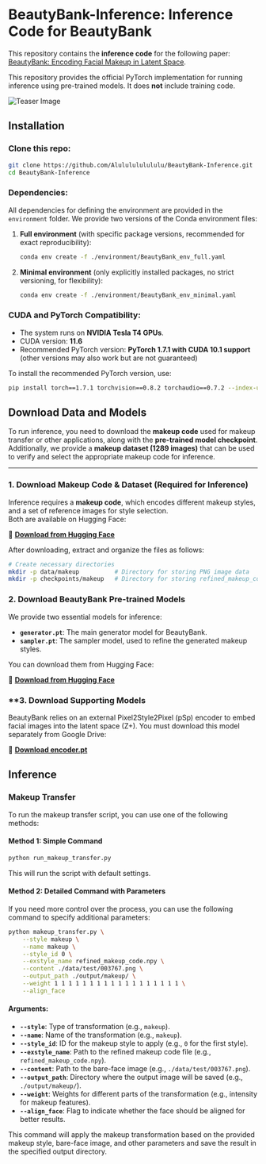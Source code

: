 # BeautyBank-Inference: Inference Code for BeautyBank

This repository contains the **inference code** for the following paper:  
[BeautyBank: Encoding Facial Makeup in Latent Space](https://arxiv.org/abs/2411.11231).  

This repository provides the official PyTorch implementation for running inference using pre-trained models. It does **not** include training code.

![Teaser Image](img/teaser.png)

## Installation

### Clone this repo:

```bash
git clone https://github.com/Alululululululu/BeautyBank-Inference.git
cd BeautyBank-Inference
```

### Dependencies:

All dependencies for defining the environment are provided in the `environment` folder. We provide two versions of the Conda environment files:

1. **Full environment** (with specific package versions, recommended for exact reproducibility):
   ```bash
   conda env create -f ./environment/BeautyBank_env_full.yaml
   ```

2. **Minimal environment** (only explicitly installed packages, no strict versioning, for flexibility):
   ```bash
   conda env create -f ./environment/BeautyBank_env_minimal.yaml
   ```

### CUDA and PyTorch Compatibility:

- The system runs on **NVIDIA Tesla T4 GPUs**.
- CUDA version: **11.6**
- Recommended PyTorch version: **PyTorch 1.7.1 with CUDA 10.1 support** (other versions may also work but are not guaranteed)

To install the recommended PyTorch version, use:

```bash
pip install torch==1.7.1 torchvision==0.8.2 torchaudio==0.7.2 --index-url https://download.pytorch.org/whl/cu101
```

## Download Data and Models

To run inference, you need to download the **makeup code** used for makeup transfer or other applications, along with the **pre-trained model checkpoint**.  
Additionally, we provide a **makeup dataset (1289 images)** that can be used to verify and select the appropriate makeup code for inference.

---

### **1. Download Makeup Code & Dataset (Required for Inference)**
Inference requires a **makeup code**, which encodes different makeup styles, and a set of reference images for style selection.  
Both are available on Hugging Face:

📂 **[Download from Hugging Face](https://huggingface.co/datasets/lulululululululululu/BeautyBank-Inference-Dataset)**

After downloading, extract and organize the files as follows:

```bash
# Create necessary directories
mkdir -p data/makeup          # Directory for storing PNG image data
mkdir -p checkpoints/makeup   # Directory for storing refined_makeup_code.npy
```

### **2. Download BeautyBank Pre-trained Models**
We provide two essential models for inference:

- **`generator.pt`**: The main generator model for BeautyBank.
- **`sampler.pt`**: The sampler model, used to refine the generated makeup styles.

You can download them from Hugging Face:

📂 **[Download from Hugging Face](https://huggingface.co/lulululululululululu/BeautyBank-Model/tree/main)**

### **3. Download Supporting Models
BeautyBank relies on an external Pixel2Style2Pixel (pSp) encoder to embed facial images into the latent space (Z+).
You must download this model separately from Google Drive:

📂 **[Download encoder.pt](https://drive.google.com/file/d/1NgI4mPkboYvYw3MWcdUaQhkr0OWgs9ej/view)**

## Inference

### Makeup Transfer

To run the makeup transfer script, you can use one of the following methods:

#### Method 1: Simple Command

```bash
python run_makeup_transfer.py
```

This will run the script with default settings.

#### Method 2: Detailed Command with Parameters

If you need more control over the process, you can use the following command to specify additional parameters:

```bash
python makeup_transfer.py \
    --style makeup \
    --name makeup \
    --style_id 0 \
    --exstyle_name refined_makeup_code.npy \
    --content ./data/test/003767.png \
    --output_path ./output/makeup/ \
    --weight 1 1 1 1 1 1 1 1 1 1 1 1 1 1 1 1 1 1 \
    --align_face
```

#### Arguments:
- **`--style`**: Type of transformation (e.g., `makeup`).
- **`--name`**: Name of the transformation (e.g., `makeup`).
- **`--style_id`**: ID for the makeup style to apply (e.g., `0` for the first style).
- **`--exstyle_name`**: Path to the refined makeup code file (e.g., `refined_makeup_code.npy`).
- **`--content`**: Path to the bare-face image (e.g., `./data/test/003767.png`).
- **`--output_path`**: Directory where the output image will be saved (e.g., `./output/makeup/`).
- **`--weight`**: Weights for different parts of the transformation (e.g., intensity for makeup features).
- **`--align_face`**: Flag to indicate whether the face should be aligned for better results.

This command will apply the makeup transformation based on the provided makeup style, bare-face image, and other parameters and save the result in the specified output directory.






